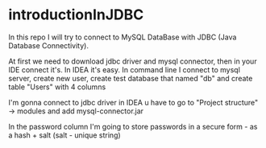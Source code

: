 # introductionInJDBC

In this repo I will try to connect to MySQL DataBase with JDBC (Java Database Connectivity).

At first we need to download jdbc driver and mysql connector, then in your IDE connect it's. In IDEA it's easy. In command line I connect to mysql server, create new user, create test database that named "db" and create table "Users" with 4 columns

I'm gonna connect to jdbc driver in IDEA u have to go to "Project structure" -> modules and add mysql-connector.jar

In the password column I'm going to store passwords in a secure form - as a hash + salt (salt - unique string)


